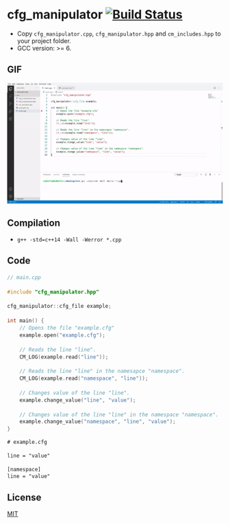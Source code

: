 # cfg_manipulator [![Build Status](https://travis-ci.com/RedBull4/cfg_manipulator.svg?branch=main)](https://travis-ci.com/RedBull4/cfg_manipulator)
* Copy ```cfg_manipulator.cpp```, ```cfg_manipulator.hpp``` and ```cm_includes.hpp``` to your project folder.
* GCC version: >= 6.
## GIF
<p align="center">
  <img src="example.gif" />
</p>

## Compilation
* ```g++ -std=c++14 -Wall -Werror *.cpp```
## Code
``` cpp
// main.cpp

#include "cfg_manipulator.hpp"

cfg_manipulator::cfg_file example;

int main() {
    // Opens the file "example.cfg"
    example.open("example.cfg");

    // Reads the line "line".
    CM_LOG(example.read("line"));

    // Reads the line "line" in the namesapce "namespace".
    CM_LOG(example.read("namespace", "line"));

    // Changes value of the line "line".
    example.change_value("line", "value");

    // Changes value of the line "line" in the namespace "namespace".
    example.change_value("namespace", "line", "value");
}
```
```
# example.cfg

line = "value"

[namespace]
line = "value"
```
## License
[MIT](https://github.com/RedBull4/cfg_manipulator/blob/main/LICENSE)